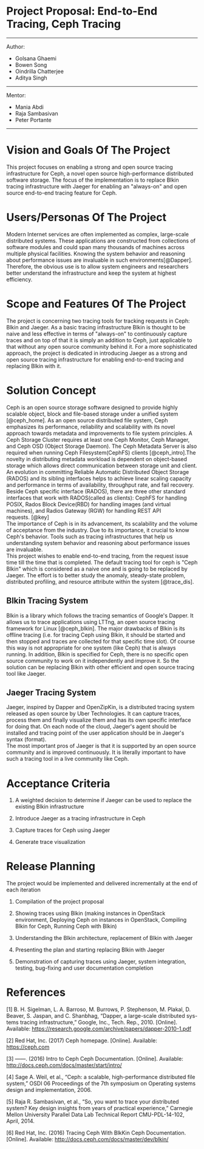 # Project Proposal: End-to-End Tracing, Ceph Tracing

---
Author:
- Golsana Ghaemi
- Bowen Song
- Oindrilla Chatterjee
- Aditya Singh
---
Mentor:
- Mania Abdi
- Raja Sambasivan
- Peter Portante
---


Vision and Goals Of The Project
===============================

This project focuses on enabling a strong and open source tracing
infrastructure for Ceph, a novel open source high-performance
distributed software storage. The focus of the implementation is to
replace Blkin tracing infrastructure with Jaeger for enabling an
"always-on" and open source end-to-end tracing feature for Ceph.

Users/Personas Of The Project
=============================

Modern Internet services are often implemented as complex, large-scale
distributed systems. These applications are constructed from collections
of software modules and could span many thousands of machines across
multiple physical facilities. Knowing the system behavior and reasoning
about performance issues are invaluable in such environments[@Dapper].
Therefore, the obvious use is to allow system engineers and researchers
better understand the infrastructure and keep the system at highest
efficiency.

Scope and Features Of The Project
=================================

The project is concerning two tracing tools for tracking requests in
Ceph: Blkin and Jaeger. As a basic tracing infrastructure Blkin is
thought to be naive and less effective in terms of "always-on" to
continuously capture traces and on top of that it is simply an addition
to Ceph, just applicable to that without any open source community
behind it. For a more sophisticated approach, the project is dedicated
in introducing Jaeger as a strong and open source tracing infrastructure
for enabling end-to-end tracing and replacing Blkin with it.

Solution Concept
================

Ceph is an open source storage software designed to provide highly
scalable object, block and file-based storage under a unified system
[@ceph_home]. As an open source distributed file system, Ceph emphasizes
its performance, reliability and scalability with its novel approach
towards metadata and improvements to file system principles. A Ceph
Storage Cluster requires at least one Ceph Monitor, Ceph Manager, and
Ceph OSD (Object Storage Daemon). The Ceph Metadata Server is also
required when running Ceph Filesystem(CephFS) clients [@ceph_intro].The
novelty in distributing metadata workload is dependent on object-based
storage which allows direct communication between storage unit and
client.\
An evolution in committing Reliable Automatic Distributed Object Storage
(RADOS) and its sibling interfaces helps to achieve linear scaling
capacity and performance in terms of availability, throughput rate, and
fail recovery. Beside Ceph specific interface (RADOS), there are three
other standard interfaces that work with RADOS(called as clients):
CephFS for handling POSIX, Rados Block Device(RBD) for handling images
(and virtual machines), and Radios Gateway (RGW) for handling REST API
requests. [@key]\
The importance of Ceph is in its advancement, its scalability and the
volume of acceptance from the industry. Due to its importance, it
crucial to know Ceph's behavior. Tools such as tracing infrastructures
that help us understanding system behavior and reasoning about
performance issues are invaluable.\
This project wishes to enable end-to-end tracing, from the request issue
time till the time that is completed. The default tracing tool for ceph
is "Ceph Blkin" which is considered as a naive one and is going to be
replaced by Jaeger. The effort is to better study the anomaly,
steady-state problem, distributed profiling, and resource attribute
within the system [@trace_dis].

Blkin Tracing System
--------------------

Blkin is a library which follows the tracing semantics of Google's
Dapper. It allows us to trace applications using LTTng, an open source
tracing framework for Linux [@ceph_blkin]. The major drawbacks of Blkin
is its offline tracing (i.e. for tracing Ceph using Blkin, it should be
started and then stopped and traces are collected for that specific time
slot). Of course this way is not appropriate for one system (like Ceph)
that is always running. In addition, Blkin is specified for Ceph, there
is no specific open source community to work on it independently and
improve it. So the solution can be replacing Blkin with other efficient
and open source tracing tool like Jaeger.

Jaeger Tracing System
---------------------

Jaeger, inspired by Dapper and OpenZipKin, is a distributed tracing
system released as open source by Uber Technologies. It can capture
traces, process them and finally visualize them and has its own specific
interface for doing that. On each node of the cloud, Jaeger's agent
should be installed and tracing point of the user application should be
in Jaeger's syntax (format).\
The most important pros of Jaeger is that it is supported by an open
source community and is improved continuously. It is literally important
to have such a tracing tool in a live community like Ceph.

Acceptance Criteria
===================

1.  A weighted decision to determine if Jaeger can be used
    to replace the existing Blkin infrastructure

2.  Introduce Jaeger as a tracing infrastructure in Ceph

3.  Capture traces for Ceph using Jaeger

4.  Generate trace visualization

Release Planning
================

The project would be implemented and delivered incrementally at the end
of each iteration

1.  Compilation of the project proposal

2.  Showing traces using Blkin (making instances in OpenStack
    environment, Deploying Ceph on instances in OpenStack, Compiling
    Blkin for Ceph, Running Ceph with Blkin)

3.  Understanding the Blkin architecture, replacement of Blkin with
    Jaeger

4.  Presenting the plan and starting replacing Blkin with Jaeger

5.  Demonstration of capturing traces using Jaeger, system integration,
    testing, bug-fixing and user documentation completion


References
==========

[1] B. H. Sigelman, L. A. Barroso, M. Burrows, P. Stephenson, M. Plakal, D. Beaver, S. Jaspan, and C. Shanbhag, “Dapper, a large-scale distributed sys- tems tracing infrastructure,” Google, Inc., Tech. Rep., 2010. [Online]. Available: https://research.google.com/archive/papers/dapper-2010-1.pdf

[2] Red Hat, Inc. (2017) Ceph homepage. [Online]. Available: https://ceph.com

[3] ——. (2016) Intro to Ceph Ceph Documentation. [Online]. Available: http://docs.ceph.com/docs/master/start/intro/

[4] Sage A. Weil, et al., “Ceph: a scalable, high-performance distributed file system,” OSDI 06 Proceedings of the 7th symposium on Operating systems design and implementation, 2006.

[5] Raja R. Sambasivan, et al., “So, you want to trace your distributed system? Key design insights from years of practical experience,” Carnegie Mellon University Parallel Data Lab Technical Report CMU-PDL-14-102, April, 2014.

[6] Red Hat, Inc. (2016) Tracing Ceph With BlkKin Ceph Documentation. [Online]. Available: http://docs.ceph.com/docs/master/dev/blkin/

